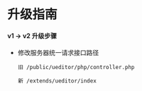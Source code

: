 # 升级指南

#### v1 -> v2 升级步骤
  + 修改服务器统一请求接口路径
    ```label
    旧 /public/ueditor/php/controller.php
    
    新 /extends/ueditor/index
    ```
